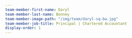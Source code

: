 ```yaml
---
team-member-first-name: Daryl
team-member-last-name: Bonney
team-member-image-path: "/img/team/daryl-sq-bw.jpg"
team-member-job-title: Principal | Chartered Accountant
display-order: 1
---
```

